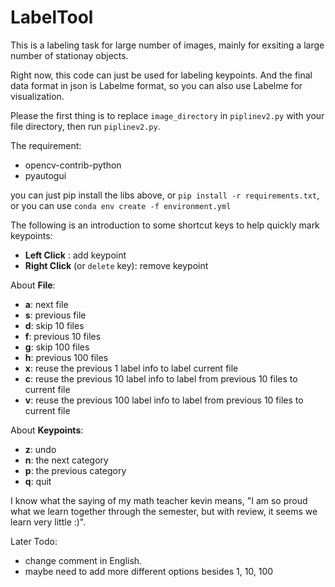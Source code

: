 # LabelTool

This is a labeling task for large number of images, mainly for exsiting a large number of stationay objects.

Right now, this code can just be used for labeling keypoints. And the final data format in json is Labelme format, so you can also use Labelme for visualization.

Please the first thing is to replace `image_directory` in `piplinev2.py` with your file directory, then run `piplinev2.py`.

The requirement:
- opencv-contrib-python
- pyautogui

you can just pip install the libs above,
or `pip install -r requirements.txt`,
or you can use `conda env create -f environment.yml`

The following is an introduction to some shortcut keys to help quickly mark keypoints:

- **Left  Click**                  : add keypoint
- **Right Click** (or `delete` key): remove keypoint

About **File**:
- **a**: next file
- **s**: previous file
- **d**: skip 10 files
- **f**: previous 10 files
- **g**: skip 100 files
- **h**: previous 100 files
- **x**: reuse the previous 1   label info to label                           current file
- **c**: reuse the previous 10  label info to label from previous 10 files to current file
- **v**: reuse the previous 100 label info to label from previous 10 files to current file

About **Keypoints**:
- **z**: undo
- **n**: the next     category
- **p**: the previous category
- **q**: quit

I know what the saying of my math teacher kevin means, "I am so proud what we learn together through the semester, but with review, it seems we learn very little :)".

Later Todo: 
- change comment in English. 
- maybe need to add more different options besides 1, 10, 100
